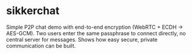# sikkerchat
Simple P2P chat demo with end-to-end encryption (WebRTC + ECDH → AES-GCM). Two users enter the same passphrase to connect directly, no central server for messages. Shows how easy secure, private communication can be built.
